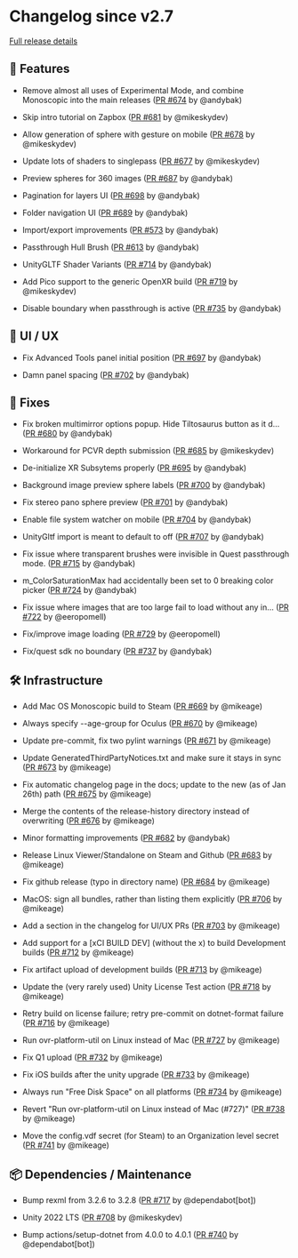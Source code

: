 # Changelog since v2.7

[Full release details](https://github.com/icosa-foundation/open-brush/compare/v2.7...fe8a3ee2bed63596ded308f1edebbd31c59b0cee)

## 🚀 Features

- Remove almost all uses of Experimental Mode, and combine Monoscopic into the main releases ([PR #674](https://github.com/icosa-foundation/open-brush/pull/674) by @andybak)

- Skip intro tutorial on Zapbox ([PR #681](https://github.com/icosa-foundation/open-brush/pull/681) by @mikeskydev)

- Allow generation of sphere with gesture on mobile ([PR #678](https://github.com/icosa-foundation/open-brush/pull/678) by @mikeskydev)

- Update lots of shaders to singlepass ([PR #677](https://github.com/icosa-foundation/open-brush/pull/677) by @mikeskydev)

- Preview spheres for 360 images ([PR #687](https://github.com/icosa-foundation/open-brush/pull/687) by @andybak)

- Pagination for layers UI ([PR #698](https://github.com/icosa-foundation/open-brush/pull/698) by @andybak)

- Folder navigation UI ([PR #689](https://github.com/icosa-foundation/open-brush/pull/689) by @andybak)

- Import/export improvements ([PR #573](https://github.com/icosa-foundation/open-brush/pull/573) by @andybak)

- Passthrough Hull Brush ([PR #613](https://github.com/icosa-foundation/open-brush/pull/613) by @andybak)

- UnityGLTF Shader Variants ([PR #714](https://github.com/icosa-foundation/open-brush/pull/714) by @andybak)

- Add Pico support to the generic OpenXR build ([PR #719](https://github.com/icosa-foundation/open-brush/pull/719) by @mikeskydev)

- Disable boundary when passthrough is active ([PR #735](https://github.com/icosa-foundation/open-brush/pull/735) by @andybak)


## 🎨 UI / UX

- Fix Advanced Tools panel initial position ([PR #697](https://github.com/icosa-foundation/open-brush/pull/697) by @andybak)

- Damn panel spacing ([PR #702](https://github.com/icosa-foundation/open-brush/pull/702) by @andybak)


## 🐛 Fixes

- Fix broken multimirror options popup. Hide Tiltosaurus button as it d… ([PR #680](https://github.com/icosa-foundation/open-brush/pull/680) by @andybak)

- Workaround for PCVR depth submission ([PR #685](https://github.com/icosa-foundation/open-brush/pull/685) by @mikeskydev)

- De-initialize XR Subsytems properly ([PR #695](https://github.com/icosa-foundation/open-brush/pull/695) by @andybak)

- Background image preview sphere labels ([PR #700](https://github.com/icosa-foundation/open-brush/pull/700) by @andybak)

- Fix stereo pano sphere preview ([PR #701](https://github.com/icosa-foundation/open-brush/pull/701) by @andybak)

- Enable file system watcher on mobile ([PR #704](https://github.com/icosa-foundation/open-brush/pull/704) by @andybak)

- UnityGltf import is meant to default to off ([PR #707](https://github.com/icosa-foundation/open-brush/pull/707) by @andybak)

- Fix issue where transparent brushes were invisible in Quest passthrough mode. ([PR #715](https://github.com/icosa-foundation/open-brush/pull/715) by @andybak)

- m_ColorSaturationMax had accidentally been set to 0 breaking color picker ([PR #724](https://github.com/icosa-foundation/open-brush/pull/724) by @andybak)

- Fix issue where images that are too large fail to load without any in… ([PR #722](https://github.com/icosa-foundation/open-brush/pull/722) by @eeropomell)

- Fix/improve image loading ([PR #729](https://github.com/icosa-foundation/open-brush/pull/729) by @eeropomell)

- Fix/quest sdk no boundary ([PR #737](https://github.com/icosa-foundation/open-brush/pull/737) by @andybak)


## 🛠️ Infrastructure

- Add Mac OS Monoscopic build to Steam ([PR #669](https://github.com/icosa-foundation/open-brush/pull/669) by @mikeage)

- Always specify --age-group for Oculus ([PR #670](https://github.com/icosa-foundation/open-brush/pull/670) by @mikeage)

- Update pre-commit, fix two pylint warnings ([PR #671](https://github.com/icosa-foundation/open-brush/pull/671) by @mikeage)

- Update GeneratedThirdPartyNotices.txt and make sure it stays in sync ([PR #673](https://github.com/icosa-foundation/open-brush/pull/673) by @mikeage)

- Fix automatic changelog page in the docs; update to the new (as of Jan 26th) path ([PR #675](https://github.com/icosa-foundation/open-brush/pull/675) by @mikeage)

- Merge the contents of the release-history directory instead of overwriting ([PR #676](https://github.com/icosa-foundation/open-brush/pull/676) by @mikeage)

- Minor formatting improvements ([PR #682](https://github.com/icosa-foundation/open-brush/pull/682) by @andybak)

- Release Linux Viewer/Standalone on Steam and Github ([PR #683](https://github.com/icosa-foundation/open-brush/pull/683) by @mikeage)

- Fix github release (typo in directory name) ([PR #684](https://github.com/icosa-foundation/open-brush/pull/684) by @mikeage)

- MacOS: sign all bundles, rather than listing them explicitly ([PR #706](https://github.com/icosa-foundation/open-brush/pull/706) by @mikeage)

- Add a section in the changelog for UI/UX PRs ([PR #703](https://github.com/icosa-foundation/open-brush/pull/703) by @mikeage)

- Add support for a [xCI BUILD DEV] (without the x) to build Development builds ([PR #712](https://github.com/icosa-foundation/open-brush/pull/712) by @mikeage)

- Fix artifact upload of development builds ([PR #713](https://github.com/icosa-foundation/open-brush/pull/713) by @mikeage)

- Update the (very rarely used) Unity License Test action ([PR #718](https://github.com/icosa-foundation/open-brush/pull/718) by @mikeage)

- Retry build on license failure; retry pre-commit on dotnet-format failure ([PR #716](https://github.com/icosa-foundation/open-brush/pull/716) by @mikeage)

- Run ovr-platform-util on Linux instead of Mac ([PR #727](https://github.com/icosa-foundation/open-brush/pull/727) by @mikeage)

- Fix Q1 upload ([PR #732](https://github.com/icosa-foundation/open-brush/pull/732) by @mikeage)

- Fix iOS builds after the unity upgrade ([PR #733](https://github.com/icosa-foundation/open-brush/pull/733) by @mikeage)

- Always run "Free Disk Space" on all platforms ([PR #734](https://github.com/icosa-foundation/open-brush/pull/734) by @mikeage)

- Revert "Run ovr-platform-util on Linux instead of Mac (#727)" ([PR #738](https://github.com/icosa-foundation/open-brush/pull/738) by @mikeage)

- Move the config.vdf secret (for Steam) to an Organization level secret ([PR #741](https://github.com/icosa-foundation/open-brush/pull/741) by @mikeage)


## 📦 Dependencies / Maintenance

- Bump rexml from 3.2.6 to 3.2.8 ([PR #717](https://github.com/icosa-foundation/open-brush/pull/717) by @dependabot[bot])

- Unity 2022 LTS ([PR #708](https://github.com/icosa-foundation/open-brush/pull/708) by @mikeskydev)

- Bump actions/setup-dotnet from 4.0.0 to 4.0.1 ([PR #740](https://github.com/icosa-foundation/open-brush/pull/740) by @dependabot[bot])





